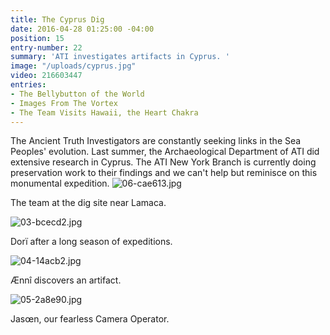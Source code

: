```yaml
---
title: The Cyprus Dig
date: 2016-04-28 01:25:00 -04:00
position: 15
entry-number: 22
summary: 'ATI investigates artifacts in Cyprus. '
image: "/uploads/cyprus.jpg"
video: 216603447
entries:
- The Bellybutton of the World
- Images From The Vortex
- The Team Visits Hawaii, the Heart Chakra
---
```


The Ancient Truth Investigators are constantly seeking links in the Sea Peoples' evolution. Last summer, the Archaeological Department of ATI did extensive research in Cyprus. The ATI New York Branch is currently doing preservation work to their findings and we can't help but reminisce on this monumental expedition.
![06-cae613.jpg](/uploads/06-cae613.jpg)

The team at the dig site near Lamaca.

![03-bcecd2.jpg](/uploads/03-bcecd2.jpg)

Dorï after a long season of expeditions.

![04-14acb2.jpg](/uploads/04-14acb2.jpg)

Ænnî discovers an artifact.

![05-2a8e90.jpg](/uploads/05-2a8e90.jpg)

Jasœn, our fearless Camera Operator.

